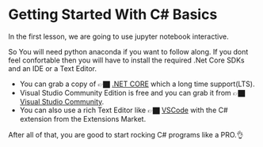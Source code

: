 # Getting Started With C# Basics

In  the first lesson, we are going to use jupyter notebook interactive. 

So You will need python anaconda if you want to follow along. 
If you dont feel confortable then you will have to install the required .Net Core SDKs and an IDE or a Text Editor.
- You can grab a copy of 👉🏿 [.NET CORE](https://dotnet.microsoft.com/download/visual-studio-sdks) which a long time support(LTS).
- Visual Studio Community Edition is free and you can grab it from 👉🏿 [Visual Studio Community](https://visualstudio.microsoft.com/vs/community/).
- You can also use a rich Text Editor like 👉🏿 [VSCode](https://code.visualstudio.com/) with the C# extension from the Extensions Market.

After all of that, you are good to start rocking C# programs like a PRO.👌
